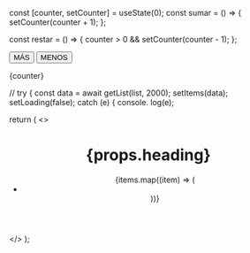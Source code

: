const [counter, setCounter] = useState(0);
  const sumar = () => {
    setCounter(counter + 1);
  };

  const restar = () => {
    counter > 0 && setCounter(counter - 1);
  };

<button onClick={sumar}>MÁS</button>
<button onClick={restar}>MENOS</button>

<p>{counter}</p>

//  try { const data = await getList(list, 2000); setItems(data); setLoading(false); catch (e) { console. log(e);

  return (
    <>
    <header>
      <h1>{props.heading}</h1>
      <ul>
        {items.map((item) => (
          <li key={item.id}>
            <Item item={item} />
          </li>
        ))}
      </ul>
      </header>
    </>
  );
